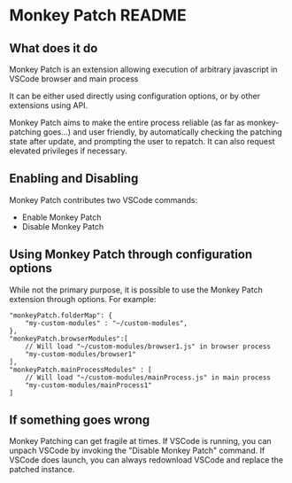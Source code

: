 # Monkey Patch README

## What does it do

Monkey Patch is an extension allowing execution of arbitrary javascript in
VSCode browser and main process

It can be either used directly using configuration options, or by other extensions using API.

Monkey Patch aims to make the entire process reliable (as far as monkey-patching goes...) and user friendly, by automatically checking the patching
state after update, and prompting the user to repatch. It can also request elevated privileges if necessary.

## Enabling and Disabling

Monkey Patch contributes two VSCode commands:
* Enable Monkey Patch
* Disable Monkey Patch

## Using Monkey Patch through configuration options

While not the primary purpose, it is possible to use the Monkey Patch extension through options. For example:

```jsonc
"monkeyPatch.folderMap": {
    "my-custom-modules" : "~/custom-modules",
},
"monkeyPatch.browserModules":[
    // Will load "~/custom-modules/browser1.js" in browser process
    "my-custom-modules/browser1"
],
"monkeyPatch.mainProcessModules" : [
    // Will load "~/custom-modules/mainProcess.js" in main process
    "my-custom-modules/mainProcess1"
]
```

## If something goes wrong

Monkey Patching can get fragile at times. If VSCode is running, you can unpach VSCode by invoking the "Disable Monkey Patch" command. If VSCode does launch, you can always redownload VSCode and replace the patched instance.